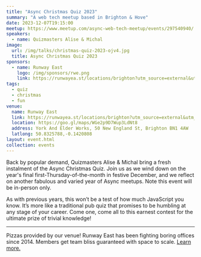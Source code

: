 ```yaml
---
title: "Async Christmas Quiz 2023"
summary: "A web tech meetup based in Brighton & Hove"
date: 2023-12-07T19:15:00
meetup: https://www.meetup.com/async-web-tech-meetup/events/297540940/
speakers:
  - name: Quizmasters Alise & Michal
image:
  url: /img/talks/christmas-quiz-2023-ojv4.jpg
  title: Async Christmas Quiz 2023
sponsors:
  - name: Runway East
    logo: /img/sponsors/rwe.png
    link: https://runwayea.st/locations/brighton?utm_source=external&utm_medium=event&utm_campaign=sponsorship
tags:
  - quiz
  - christmas
  - fun
venue:
  name: Runway East
  link: https://runwayea.st/locations/brighton?utm_source=external&utm_medium=event&utm_campaign=sponsorship
  location: https://goo.gl/maps/WGe2p9D7Wup3LdNt8
  address: York And Elder Works, 50 New England St, Brighton BN1 4AW
  latlong: 50.8325788,-0.1420808
layout: event.html
collection: events
---
```


Back by popular demand, Quizmasters Alise & Michal bring a fresh instalment of the Async Christmas Quiz. Join us as we wind down on the year's final first-Thursday-of-the-month in festive December, and we reflect on another fabulous and varied year of Async meetups. Note this event will be in-person only.

As with previous years, this won’t be a test of how much JavaScript you know. It’s more like a traditional pub quiz that promises to be humbling at any stage of your career. Come one, come all to this earnest contest for the ultimate prize of trivial knowledge!

---

Pizzas provided by our venue! Runway East has been fighting boring offices since 2014. Members get team bliss guaranteed with space to scale. [Learn more.](https://runwayea.st/locations/brighton?utm_source=external&utm_medium=event&utm_campaign=sponsorship)
